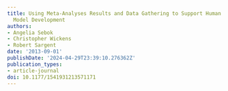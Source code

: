 ```yaml
---
title: Using Meta-Analyses Results and Data Gathering to Support Human Performance
  Model Development
authors:
- Angelia Sebok
- Christopher Wickens
- Robert Sargent
date: '2013-09-01'
publishDate: '2024-04-29T23:39:10.276362Z'
publication_types:
- article-journal
doi: 10.1177/1541931213571171
---
```

